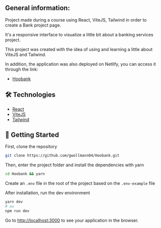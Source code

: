 ## General information:

Project made during a course using React, ViteJS, Tailwind in order to create a Bank project page.

It's a responsive interface to visualize a little bit about a banking services project.

This project was created with the idea of ​​using and learning a little about ViteJS and Tailwind.

In addition, the application was also deployed on Netlify, you can access it through the link:

- [Hoobank]()

## 🛠 Technologies

- [React](https://react.dev/)
- [ViteJS](https://vitejs.dev/)
- [Tailwind](https://tailwindcss.com/)

## 🚀 Getting Started

First, clone the repository

```bash
git clone https://github.com/gwollmann04/Hoobank.git
```

Then, enter the project folder and install the dependencies with yarn

```bash
cd Hoobank && yarn
```

Create an `.env` file in the root of the project based on the `.env-example` file

After installation, run the dev environment

```bash
yarn dev
# ou
npm run dev
```

Go to [http://localhost:3000](http://localhost:3000) to see your application in the browser.
